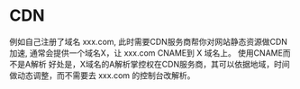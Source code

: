 # CDN
例如自己注册了域名 xxx.com, 此时需要CDN服务商帮你对网站静态资源做CDN加速, 通常会提供一个域名X，让 xxx.com CNAME到 X 域名上。
使用CNAME而不是A解析 好处是，X域名的A解析掌控权在CDN服务商，其可以依据地域，时间做动态调整，而不需要去 xxx.com 的控制台改解析。

